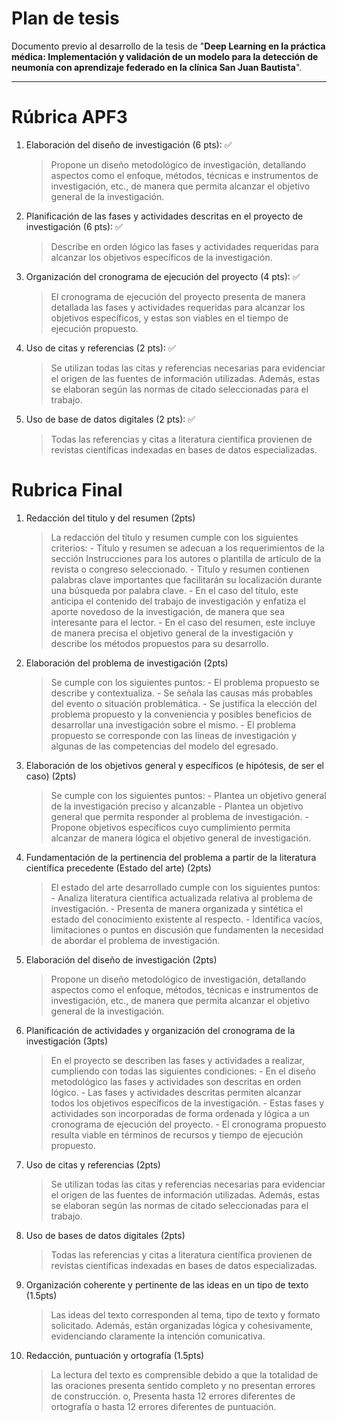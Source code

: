 # Plan de tesis

Documento previo al desarrollo de la tesis de  "**Deep Learning en la práctica médica: Implementación y validación de un modelo para la detección de neumonía con aprendizaje federado en la clínica San Juan Bautista**".

---

# Rúbrica APF3

1. Elaboración del diseño de investigación (6 pts): ✅ <!-- partes de la metodología -->
    > Propone un diseño metodológico de investigación, detallando aspectos como el enfoque, métodos, técnicas e instrumentos de investigación, etc., de manera que permita alcanzar el objetivo general de la investigación.
2. Planificación de las fases y actividades descritas en el proyecto de investigación (6 pts): ✅ <!-- diagrama metodología y concepto de cada uno -->
    > Describe en orden lógico las fases y actividades requeridas para alcanzar los objetivos específicos de la investigación.
3. Organización del cronograma de ejecución del proyecto (4 pts): ✅ <!-- diagrama de gantt -->
    > El cronograma de ejecución del proyecto presenta de manera detallada las fases y actividades requeridas para alcanzar los objetivos específicos, y estas son viables en el tiempo de ejecución propuesto.
4. Uso de citas y referencias (2 pts): ✅
    > Se utilizan todas las citas y referencias necesarias para evidenciar el origen de las fuentes de información utilizadas. Además, estas se elaboran según las normas de citado seleccionadas para el trabajo.
5. Uso de base de datos digitales (2 pts): ✅
    > Todas las referencias y citas a literatura científica provienen de revistas científicas indexadas en bases de datos especializadas.

# Rubrica Final

1. Redacción del titulo y del resumen (2pts)
    > La redacción del título y resumen cumple con los siguientes criterios: - Título y resumen se adecuan a los requerimientos de la sección Instrucciones para los autores o plantilla de artículo de la revista o congreso seleccionado. - Título y resumen contienen palabras clave importantes que facilitarán su localización durante una búsqueda por palabra clave. - En el caso del título, este anticipa el contenido del trabajo de investigación y enfatiza el aporte novedoso de la investigación, de manera que sea interesante para el lector. - En el caso del resumen, este incluye de manera precisa el objetivo general de la investigación y describe los métodos propuestos para su desarrollo.
2. Elaboración del problema de investigación (2pts)
    > Se cumple con los siguientes puntos: - El problema propuesto se describe y contextualiza. - Se señala las causas más probables del evento o situación problemática. - Se justifica la elección del problema propuesto y la conveniencia y posibles beneficios de desarrollar una investigación sobre el mismo. - El problema propuesto se corresponde con las líneas de investigación y algunas de las competencias del modelo del egresado.
3. Elaboración de los objetivos general y específicos (e hipótesis, de ser el caso) (2pts)
    > Se cumple con los siguientes puntos: - Plantea un objetivo general de la investigación preciso y alcanzable - Plantea un objetivo general que permita responder al problema de investigación. - Propone objetivos específicos cuyo cumplimiento permita alcanzar de manera lógica el objetivo general de investigación.
4. Fundamentación de la pertinencia del problema a partir de la literatura científica precedente (Estado del arte) (2pts)
    > El estado del arte desarrollado cumple con los siguientes puntos: - Analiza literatura científica actualizada relativa al problema de investigación. - Presenta de manera organizada y sintética el estado del conocimiento existente al respecto. - Identifica vacíos, limitaciones o puntos en discusión que fundamenten la necesidad de abordar el problema de investigación.
5. Elaboración del diseño de investigación (2pts)
    > Propone un diseño metodológico de investigación, detallando aspectos como el enfoque, métodos, técnicas e instrumentos de investigación, etc., de manera que permita alcanzar el objetivo general de la investigación.
6. Planificación de actividades y organización del cronograma de la investigación (3pts)
    > En el proyecto se describen las fases y actividades a realizar, cumpliendo con todas las siguientes condiciones: - En el diseño metodológico las fases y actividades son descritas en orden lógico. - Las fases y actividades descritas permiten alcanzar todos los objetivos específicos de la investigación. - Estas fases y actividades son incorporadas de forma ordenada y lógica a un cronograma de ejecución del proyecto. - El cronograma propuesto resulta viable en términos de recursos y tiempo de ejecución propuesto.
7. Uso de citas y referencias (2pts)
    > Se utilizan todas las citas y referencias necesarias para evidenciar el origen de las fuentes de información utilizadas. Además, estas se elaboran según las normas de citado seleccionadas para el trabajo.
8. Uso de bases de datos digitales (2pts)
    > Todas las referencias y citas a literatura científica provienen de revistas científicas indexadas en bases de datos especializadas.
9. Organización coherente y pertinente de las ideas en un tipo de texto (1.5pts)
    > Las ideas del texto corresponden al tema, tipo de texto y formato solicitado. Además, están organizadas lógica y cohesivamente, evidenciando claramente la intención comunicativa.
10. Redacción, puntuación y ortografía (1.5pts)
    > La lectura del texto es comprensible debido a que la totalidad de las oraciones presenta sentido completo y no presentan errores de construcción. o, Presenta hasta 12 errores diferentes de ortografía o hasta 12 errores diferentes de puntuación.

